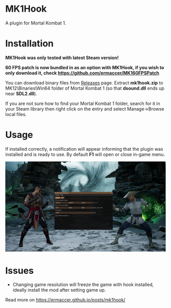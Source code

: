 # MK1Hook
A plugin for Mortal Kombat 1.

# Installation

**MK1Hook was only tested with latest Steam version!**

**60 FPS patch is now bundled in as an option with MK1Hook, if you wish to only download it, check https://github.com/ermaccer/MK160FPSPatch**


You can download binary files from [Releases](https://github.com/ermaccer/MK1Hook/releases) page. Extract **mk1hook.zip**
to MK12\Binaries\Win64 folder of Mortal Kombat 1 (so that **dsound.dll** ends up near **SDL2.dll**).

If you are not sure how to find your Mortal Kombat 1 folder, search for it in your Steam library then right click on the entry and select Manage->Browse local files.

# Usage

If installed correctly, a notification will appear informing that the plugin was installed
and is ready to use. By default **F1** will open or close in-game menu.

![Preview](https://raw.githubusercontent.com/ermaccer/ermaccer.github.io/gh-pages/assets/mods/mk1/mk1hook/menu.jpg)


# Issues

- Changing game resolution will freeze the game with hook installed, ideally install the mod after setting game up.


Read more on https://ermaccer.github.io/posts/mk1hook/